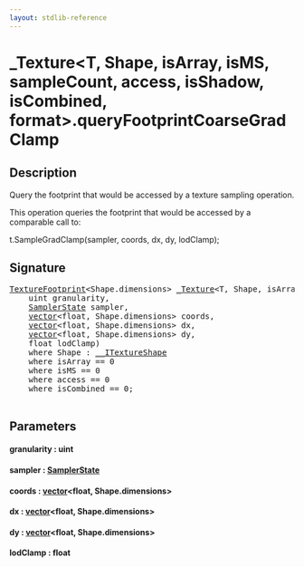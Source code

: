 ```yaml
---
layout: stdlib-reference
---
```


# \_Texture\<T, Shape, isArray, isMS, sampleCount, access, isShadow, isCombined, format\>\.queryFootprintCoarseGradClamp

## Description

Query the footprint that would be accessed by a texture sampling operation.

This operation queries the footprint that would be accessed
by a comparable call to:

t.SampleGradClamp(sampler, coords, dx, dy, lodClamp);




## Signature 

<pre>
<a href="/stdlib-reference/types/TextureFootprint/index" class="code_type">TextureFootprint</a>&lt;Shape.dimensions&gt; <a href="/stdlib-reference/types/Texture/index" class="code_type">_Texture</a>&lt;<span class="code_type">T</span>, Shape, isArray, isMS, sampleCount, access, isShadow, isCombined, format&gt;.<a href="/stdlib-reference/types/Texture/queryFootprintCoarseGradClamp">queryFootprintCoarseGradClamp</a>(
    <span class="code_keyword">uint</span> <span class='code_param'>granularity</span>,
    <a href="/stdlib-reference/types/SamplerState/index" class="code_type">SamplerState</a> <span class='code_param'>sampler</span>,
    <a href="/stdlib-reference/types/vector/index" class="code_type">vector</a>&lt;<span class="code_keyword">float</span>, Shape.dimensions&gt; <span class='code_param'>coords</span>,
    <a href="/stdlib-reference/types/vector/index" class="code_type">vector</a>&lt;<span class="code_keyword">float</span>, Shape.dimensions&gt; <span class='code_param'>dx</span>,
    <a href="/stdlib-reference/types/vector/index" class="code_type">vector</a>&lt;<span class="code_keyword">float</span>, Shape.dimensions&gt; <span class='code_param'>dy</span>,
    <span class="code_keyword">float</span> <span class='code_param'>lodClamp</span>)
    <span class='code_keyword'>where</span> Shape : <a href="/stdlib-reference/interfaces/ITextureShape/index" class="code_type">__ITextureShape</a>
    <span class='code_keyword'>where</span> isArray == 0
    <span class='code_keyword'>where</span> isMS == 0
    <span class='code_keyword'>where</span> access == 0
    <span class='code_keyword'>where</span> isCombined == 0;

</pre>

## Parameters

#### granularity  : uint
#### sampler  : [SamplerState](/stdlib-reference/types/SamplerState/index)
#### coords  : [vector](/stdlib-reference/types/vector/index)\<float, Shape\.dimensions\>
#### dx  : [vector](/stdlib-reference/types/vector/index)\<float, Shape\.dimensions\>
#### dy  : [vector](/stdlib-reference/types/vector/index)\<float, Shape\.dimensions\>
#### lodClamp  : float

